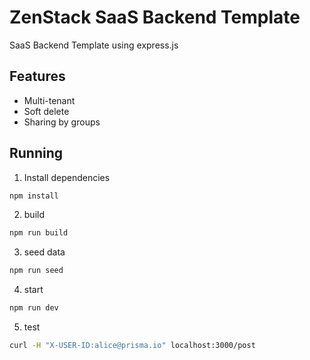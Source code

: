 # ZenStack SaaS Backend Template

SaaS Backend Template using express.js

## Features

-   Multi-tenant
-   Soft delete
-   Sharing by groups

## Running

1. Install dependencies

```bash
npm install
```

2. build

```bash
npm run build
```

3. seed data

```bash
npm run seed
```

4. start

```bash
npm run dev
```

5. test

```bash
curl -H "X-USER-ID:alice@prisma.io" localhost:3000/post
```
